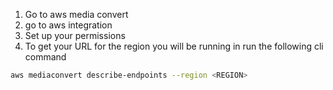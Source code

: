 
1. Go to aws media convert
2. go to aws integration
3. Set up your permissions
4. To get your URL for the region you will be running in run the following cli command
``` bash
aws mediaconvert describe-endpoints --region <REGION>
```
